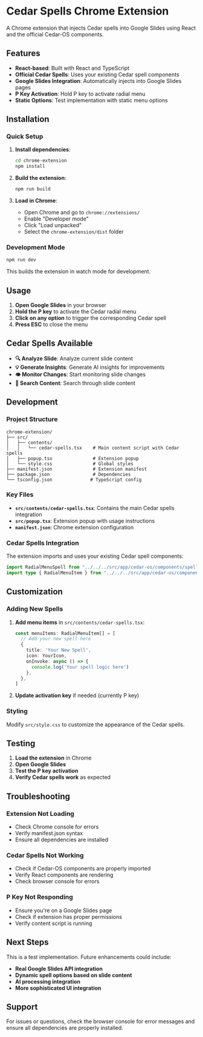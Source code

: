 # Cedar Spells Chrome Extension

A Chrome extension that injects Cedar spells into Google Slides using React and the official Cedar-OS components.

## Features

- **React-based**: Built with React and TypeScript
- **Official Cedar Spells**: Uses your existing Cedar spell components
- **Google Slides Integration**: Automatically injects into Google Slides pages
- **P Key Activation**: Hold P key to activate radial menu
- **Static Options**: Test implementation with static menu options

## Installation

### Quick Setup

1. **Install dependencies**:
   ```bash
   cd chrome-extension
   npm install
   ```

2. **Build the extension**:
   ```bash
   npm run build
   ```

3. **Load in Chrome**:
   - Open Chrome and go to `chrome://extensions/`
   - Enable "Developer mode"
   - Click "Load unpacked"
   - Select the `chrome-extension/dist` folder

### Development Mode

```bash
npm run dev
```

This builds the extension in watch mode for development.

## Usage

1. **Open Google Slides** in your browser
2. **Hold the P key** to activate the Cedar radial menu
3. **Click on any option** to trigger the corresponding Cedar spell
4. **Press ESC** to close the menu

## Cedar Spells Available

- **🔍 Analyze Slide**: Analyze current slide content
- **💡 Generate Insights**: Generate AI insights for improvements
- **👁️ Monitor Changes**: Start monitoring slide changes
- **🔎 Search Content**: Search through slide content

## Development

### Project Structure

```
chrome-extension/
├── src/
│   ├── contents/
│   │   └── cedar-spells.tsx    # Main content script with Cedar spells
│   ├── popup.tsx               # Extension popup
│   └── style.css               # Global styles
├── manifest.json               # Extension manifest
├── package.json                # Dependencies
└── tsconfig.json              # TypeScript config
```

### Key Files

- **`src/contents/cedar-spells.tsx`**: Contains the main Cedar spells integration
- **`src/popup.tsx`**: Extension popup with usage instructions
- **`manifest.json`**: Chrome extension configuration

### Cedar Spells Integration

The extension imports and uses your existing Cedar spell components:

```typescript
import RadialMenuSpell from "../../../src/app/cedar-os/components/spells/RadialMenuSpell"
import type { RadialMenuItem } from "../../../src/app/cedar-os/components/spells/RadialMenuSpell"
```

## Customization

### Adding New Spells

1. **Add menu items** in `src/contents/cedar-spells.tsx`:
   ```typescript
   const menuItems: RadialMenuItem[] = [
     // Add your new spell here
     {
       title: 'Your New Spell',
       icon: YourIcon,
       onInvoke: async () => {
         console.log('Your spell logic here')
       },
     },
   ]
   ```

2. **Update activation key** if needed (currently P key)

### Styling

Modify `src/style.css` to customize the appearance of the Cedar spells.

## Testing

1. **Load the extension** in Chrome
2. **Open Google Slides**
3. **Test the P key activation**
4. **Verify Cedar spells work** as expected

## Troubleshooting

### Extension Not Loading
- Check Chrome console for errors
- Verify manifest.json syntax
- Ensure all dependencies are installed

### Cedar Spells Not Working
- Check if Cedar-OS components are properly imported
- Verify React components are rendering
- Check browser console for errors

### P Key Not Responding
- Ensure you're on a Google Slides page
- Check if extension has proper permissions
- Verify content script is running

## Next Steps

This is a test implementation. Future enhancements could include:

- **Real Google Slides API integration**
- **Dynamic spell options based on slide content**
- **AI processing integration**
- **More sophisticated UI integration**

## Support

For issues or questions, check the browser console for error messages and ensure all dependencies are properly installed.
